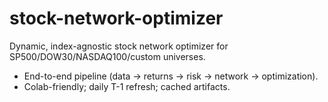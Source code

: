 ﻿# stock-network-optimizer
Dynamic, index-agnostic stock network optimizer for SP500/DOW30/NASDAQ100/custom universes.
- End-to-end pipeline (data → returns → risk → network → optimization).
- Colab-friendly; daily T-1 refresh; cached artifacts.

